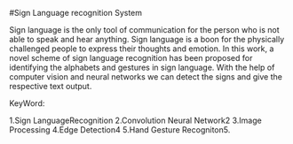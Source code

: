 #Sign Language recognition System

Sign language is the only tool of communication for the person who is not able to
speak and hear anything. Sign language is a boon for the physically challenged people
to express their thoughts and emotion. In this work, a novel scheme of sign language
recognition has been proposed for identifying the alphabets and gestures in sign
language. With the help of computer vision and neural networks we can detect the
signs and give the respective text output.

KeyWord: 

1.Sign LanguageRecognition
2.Convolution Neural Network2
3.Image Processing
4.Edge Detection4
5.Hand Gesture Recogniton5.
